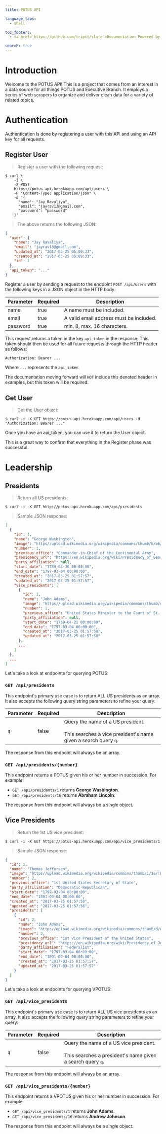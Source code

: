 ```yaml
---
title: POTUS API

language_tabs:
  - shell

toc_footers:
  - <a href='https://github.com/tripit/slate'>Documentation Powered by Slate</a>

search: true
---
```


# Introduction

Welcome to the POTUS API! This is a project that comes from an interest in a data source for all things POTUS and Executive Branch. It employs a series of web scrapers to organize and deliver clean data for a variety of related topics.

# Authentication

Authentication is done by registering a user with this API and using an API key for all requests.

## Register User

> Register a user with the following request:

```shell
$ curl \
    -i \
    -X POST
    https://potus-api.herokuapp.com/api/users \
    -H "Content-Type: application/json" \
    -d '{
      "name": "Jay Ravaliya",
      "email": "jayrav13@gmail.com",
      "password": "password"
    }'
```

> The above returns the following JSON:

```json
{
  "user": {
    "name": "Jay Ravaliya",
    "email": "jayrav13@gmail.com",
    "updated_at": "2017-03-25 05:09:33",
    "created_at": "2017-03-25 05:09:33",
    "id": 1
  },
  "api_token": "..."
}
```

Register a user by sending a request to the endpoint `POST /api/users` with the following keys in a JSON object in the HTTP body:

Parameter | Required | Description
--------- | ------- | -----------
name | true | A name must be included.
email | true | A valid email address must be included.
password | true | min. 8, max. 16 characters.

This request returns a token in the key `api_token` in the response. This token should then be used for all future requests through the HTTP header as follows:

`Authorization: Bearer ...`

Where `...` represents the `api_token`.

<aside class="warning">
The documentation moving forward will <code>NOT</code> include this denoted header in examples, but this token will be required.
</aside>

## Get User

> Get the User object:

```shell
$ curl -i -X GET https://potus-api.herokuapp.com/api/users -H "Authorization: Bearer ..."
```

Once you have an api_token, you can use it to return the User object.

This is a great way to confirm that everything in the Register phase was successful.

# Leadership

## Presidents

> Return all US presidents:

```shell
$ curl -i -X GET http://potus-api.herokuapp.com/api/presidents
```

> Sample JSON response:

```json
[
  {
    "id": 1,
    "name": "George Washington",
    "image": "https//upload.wikimedia.org/wikipedia/commons/thumb/b/b6/Gilbert_Stuart_Williamstown_Portrait_of_George_Washington.jpg/165px-Gilbert_Stuart_Williamstown_Portrait_of_George_Washington.jpg",
    "number": 1,
    "previous_office": "Commander-in-Chief of the Continental Army",
    "presidency_url": "https://en.wikipedia.org/wiki/Presidency_of_George_Washington",
    "party_affiliation": null,
    "start_date": "1789-04-30 00:00:00",
    "end_date": "1797-03-04 00:00:00",
    "created_at": "2017-03-25 01:57:57",
    "updated_at": "2017-03-25 01:57:57",
    "vice_presidents": [
      {
        "id": 1,
        "name": "John Adams",
        "image": "https//upload.wikimedia.org/wikipedia/commons/thumb/d/df/Official_Presidential_portrait_of_John_Adams_%28by_John_Trumbull%2C_circa_1792%29.jpg/140px-Official_Presidential_portrait_of_John_Adams_%28by_John_Trumbull%2C_circa_1792%29.jpg",
        "number": 1,
        "previous_office": "United States Minister to the Court of St. James's",
        "party_affiliation": null,
        "start_date": "1789-04-21 00:00:00",
        "end_date": "1797-03-04 00:00:00",
        "created_at": "2017-03-25 01:57:58",
        "updated_at": "2017-03-25 01:57:58"
      },
      ...
    ]
  },
  ...
]
```

Let's take a look at endpoints for querying POTUS:

### `GET /api/presidents`

This endpoint's primary use case is to return ALL US presidents as an array. It also accepts the following query string parameters to refine your query:

Parameter | Required | Description
--------- | ------- | -----------
`q` | false | Query the name of a US president.<br /><br />This searches a vice president's name given a search query `q`.

The response from this endpoint will always be an array.

### `GET /api/presidents/{number}`

This endpoint returns a POTUS given his or her number in succession. For example:

- `GET /api/presidents/1` returns <strong>George Washington</strong>.
- `GET /api/presidents/16` returns <strong>Abraham Lincoln</strong>.

The response from this endpoint will always be a single object.

## Vice Presidents

> Return the 1st US vice president:

```shell
$ curl -i -X GET https://potus-api.herokuapp.com/api/vice_presidents/1
```

> Sample JSON response:

```json
{
  "id": 2,
  "name": "Thomas Jefferson",
  "image": "https//upload.wikimedia.org/wikipedia/commons/thumb/1/1e/Thomas_Jefferson_by_Rembrandt_Peale%2C_1800.jpg/140px-Thomas_Jefferson_by_Rembrandt_Peale%2C_1800.jpg",
  "number": 2,
  "previous_office": "1st United States Secretary of State",
  "party_affiliation": "Democratic-Republican",
  "start_date": "1797-03-04 00:00:00",
  "end_date": "1801-03-04 00:00:00",
  "created_at": "2017-03-25 01:57:58",
  "updated_at": "2017-03-25 01:57:58",
  "presidents": [
    {
      "id": 2,
      "name": "John Adams",
      "image": "https//upload.wikimedia.org/wikipedia/commons/thumb/d/df/Official_Presidential_portrait_of_John_Adams_%28by_John_Trumbull%2C_circa_1792%29.jpg/165px-Official_Presidential_portrait_of_John_Adams_%28by_John_Trumbull%2C_circa_1792%29.jpg",
      "number": 2,
      "previous_office": "1st Vice President of the United States",
      "presidency_url": "https://en.wikipedia.org/wiki/Presidency_of_John_Adams",
      "party_affiliation": "Federalist",
      "start_date": "1797-03-04 00:00:00",
      "end_date": "1801-03-04 00:00:00",
      "created_at": "2017-03-25 01:57:57",
      "updated_at": "2017-03-25 01:57:57"
    }
  ]
}
```

Let's take a look at endpoints for querying VPOTUS:

### `GET /api/vice_presidents`

This endpoint's primary use case is to return ALL US vice presidents as an array. It also accepts the following query string parameters to refine your query:

Parameter | Required | Description
--------- | ------- | -----------
`q` | false | Query the name of a US vice president.<br /><br />This searches a president's name given a search query `q`.

The response from this endpoint will always be an array.

### `GET /api/vice_presidents/{number}`

This endpoint returns a VPOTUS given his or her number in succession. For example:

- `GET /api/vice_presidents/1` returns <strong>John Adams</strong>.
- `GET /api/vice_presidents/16` returns <strong>Andrew Johnson</strong>.

The response from this endpoint will always be a single object.
